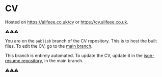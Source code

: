 # CV

Hosted on <https://alifeee.co.uk/cv> or <https://cv.alifeee.co.uk>.

⚠⚠⚠

You are on the `publish` branch of the CV repository. This is to host the built files. To edit the CV, go to the [main branch](https://github.com/alifeee/json-resume).

This branch is entirely automated. To update the CV, update it in the [json-resume repository](https://github.com/alifeee/json-resume), in the main branch.

⚠⚠⚠
